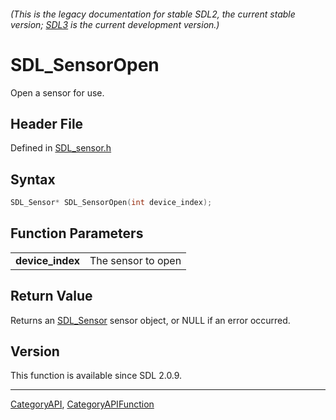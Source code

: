 ###### (This is the legacy documentation for stable SDL2, the current stable version; [SDL3](https://wiki.libsdl.org/SDL3/) is the current development version.)
# SDL_SensorOpen

Open a sensor for use.

## Header File

Defined in [SDL_sensor.h](https://github.com/libsdl-org/SDL/blob/SDL2/include/SDL_sensor.h)

## Syntax

```c
SDL_Sensor* SDL_SensorOpen(int device_index);

```

## Function Parameters

|                      |                    |
| -------------------- | ------------------ |
| **device_index**     | The sensor to open |

## Return Value

Returns an [SDL_Sensor](SDL_Sensor) sensor object, or NULL if an error
occurred.

## Version

This function is available since SDL 2.0.9.

----
[CategoryAPI](CategoryAPI), [CategoryAPIFunction](CategoryAPIFunction)


